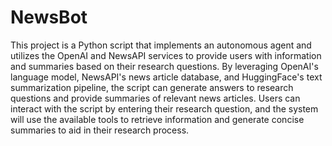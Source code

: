# NewsBot


This project is a Python script that implements an autonomous agent and utilizes the OpenAI and NewsAPI services to provide users with information and summaries based on their research questions. By leveraging OpenAI's language model, NewsAPI's news article database, and HuggingFace's text summarization pipeline, the script can generate answers to research questions and provide summaries of relevant news articles. Users can interact with the script by entering their research question, and the system will use the available tools to retrieve information and generate concise summaries to aid in their research process.
